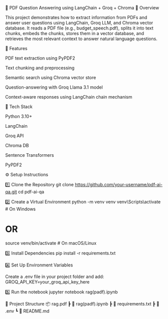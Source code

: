 🧠 PDF Question Answering using LangChain + Groq + Chroma
📄 Overview

This project demonstrates how to extract information from PDFs and answer user questions using LangChain, Groq LLM, and Chroma vector database.
It reads a PDF file (e.g., budget_speech.pdf), splits it into text chunks, embeds the chunks, stores them in a vector database, and retrieves the most relevant context to answer natural language questions.

🚀 Features

PDF text extraction using PyPDF2

Text chunking and preprocessing

Semantic search using Chroma vector store

Question-answering with Groq Llama 3.1 model

Context-aware responses using LangChain chain mechanism

🧩 Tech Stack

Python 3.10+

LangChain

Groq API

Chroma DB

Sentence Transformers

PyPDF2

⚙️ Setup Instructions

1️⃣ Clone the Repository
git clone https://github.com/your-username/pdf-ai-qa.git
cd pdf-ai-qa

2️⃣ Create a Virtual Environment
python -m venv venv
venv\Scripts\activate     # On Windows
# OR
source venv/bin/activate  # On macOS/Linux

3️⃣ Install Dependencies
pip install -r requirements.txt

4️⃣ Set Up Environment Variables

Create a .env file in your project folder and add:
GROQ_API_KEY=your_groq_api_key_here

5️⃣ Run the notebook
jupyter notebook rag(padf).ipynb

📁 Project Structure
📦 rag.pdf
 ┣ 📜 rag(padf).ipynb
 ┣ 📜 requirements.txt
 ┣ 📜 .env
 ┗ 📜 README.md
